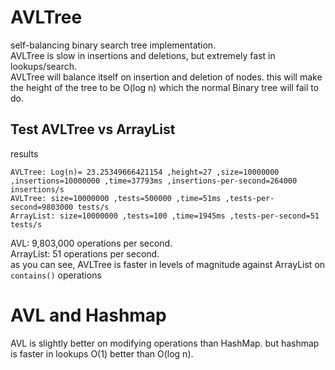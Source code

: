 # AVLTree
self-balancing binary search tree implementation.  
AVLTree is slow in insertions and deletions, but extremely fast in lookups/search.  
AVLTree will balance itself on insertion and deletion of nodes. this will make the height of the tree to be O(log n) which the normal Binary tree will fail to do.  
## Test AVLTree vs ArrayList

results
```
AVLTree: Log(n)= 23.25349666421154 ,height=27 ,size=10000000 ,insertions=10000000 ,time=37793ms ,insertions-per-second=264000 insertions/s
AVLTree: size=10000000 ,tests=500000 ,time=51ms ,tests-per-second=9803000 tests/s
ArrayList: size=10000000 ,tests=100 ,time=1945ms ,tests-per-second=51 tests/s
```
AVL: 9,803,000 operations per second.  
ArrayList: 51 operations per second.  
as you can see, AVLTree is faster in levels of magnitude against ArrayList on `contains()` operations

# AVL and Hashmap
AVL is slightly better on modifying operations than HashMap. but hashmap is faster in lookups O(1) better than O(log n).
